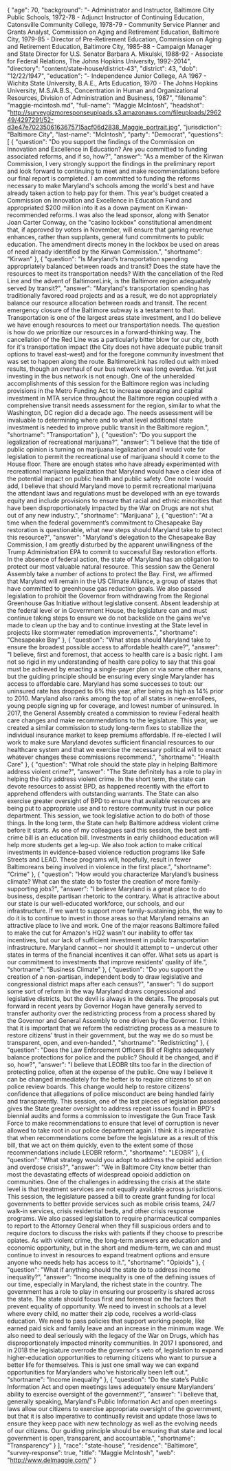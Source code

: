{
  "age": 70,
  "background": "- Administrator and Instructor, Baltimore City Public Schools, 1972-78 - Adjunct Instructor of Continuing Education, Catonsville Community College, 1978-79 - Community Service Planner and Grants Analyst, Commission on Aging and Retirement Education, Baltimore City, 1979-85 - Director of Pre-Retirement Education, Commission on Aging and Retirement Education, Baltimore City, 1985-88 - Campaign Manager and State Director for U.S. Senator Barbara A. Mikulski, 1988-92 - Associate for Federal Relations, The Johns Hopkins University, 1992-2014",
  "directory": "content/state-house/district-43",
  "district": 43,
  "dob": "12/22/1947",
  "education": "- Independence Junior College, AA 1967 - Wichita State University, B.A.E., Arts Education, 1970 - The Johns Hopkins University, M.S./A.B.S., Concentration in Human and Organizational Resources, Division of Administration and Business, 1987",
  "filename": "maggie-mcintosh.md",
  "full-name": "Maggie McIntosh",
  "headshot": "http://surveygizmoresponseuploads.s3.amazonaws.com/fileuploads/296249/4297291/52-d3e47e7023506163675715acf06d2838_Maggie_portrait.jpg",
  "jurisdiction": "Baltimore City",
  "last-name": "McIntosh",
  "party": "Democrat",
  "questions": [
    {
      "question": "Do you support the findings of the Commission on Innovation and Excellence in Education? Are you committed to funding associated reforms, and if so, how?",
      "answer": "As a member of the Kirwan Commission, I very strongly support the findings in the preliminary report and look forward to continuing to meet and make recommendations before our final report is completed. I am committed to funding the reforms necessary to make Maryland's schools among the world's best and have already taken action to help pay for them. This year's budget created a Commission on Innovation and Excellence in Education Fund and appropriated $200 million into it as a down payment on Kirwan-recommended reforms. I was also the lead sponsor, along with Senator Joan Carter Conway, on the \"casino lockbox\" constitutional amendment that, if approved by voters in November, will ensure that gaming revenue enhances, rather than supplants, general fund commitments to public education. The amendment directs money in the lockbox be used on areas of need already identified by the Kirwan Commission.",
      "shortname": "Kirwan"
    },
    {
      "question": "Is Maryland’s transportation spending appropriately balanced between roads and transit? Does the state have the resources to meet its transportation needs? With the cancellation of the Red Line and the advent of BaltimoreLink, is the Baltimore region adequately served by transit?",
      "answer": "Maryland's transportation spending has traditionally favored road projects and as a result, we do not appropriately balance our resource allocation between roads and transit. The recent emergency closure of the Baltimore subway is a testament to that. Transportation is one of the largest areas state investment, and I do believe we have enough resources to meet our transportation needs. The question is how do we prioritize our resources in a forward-thinking way.  The cancellation of the Red Line was a particularly bitter blow for our city, both for it's transportation impact (the City does not have adequate public transit options to travel east-west) and for the foregone community investment that was set to happen along the route. BaltimoreLink has rolled out with mixed results, though an overhaul of our bus network was long overdue. Yet just investing in the bus network is not enough.  One of the unheralded accomplishments of this session for the Baltimore region was including provisions in the Metro Funding Act to increase operating and capital investment in MTA service throughout the Baltimore region coupled with a comprehensive transit needs assessment for the region, similar to what the Washington, DC region did a decade ago. The needs assessment will be invaluable to determining where and to what level additional state investment is needed to improve public transit in the Baltimore region.",
      "shortname": "Transportation"
    },
    {
      "question": "Do you support the legalization of recreational marijuana?",
      "answer": "I believe that the tide of public opinion is turning on marijuana legalization and I would vote for legislation to permit the recreational use of marijuana should it come to the House floor. There are enough states who have already experimented with recreational marijuana legalization that Maryland would have a clear idea of the potential impact on public health and public safety. One note I would add, I believe that should Maryland move to permit recreational marijuana the attendant laws and regulations must be developed with an eye towards equity and include provisions to ensure that racial and ethnic minorities that have been disproportionately impacted by the War on Drugs are not shut out of any new industry.",
      "shortname": "Marijuana"
    },
    {
      "question": "At a time when the federal government’s commitment to Chesapeake Bay restoration is questionable, what new steps should Maryland take to protect this resource?",
      "answer": "Maryland's delegation to the Chesapeake Bay Commission, I am greatly disturbed by the apparent unwillingness of the Trump Administration EPA to commit to successful Bay restoration efforts. In the absence of federal action, the state of Maryland has an obligation to protect our most valuable natural resource.  This session saw the General Assembly take a number of actions to protect the Bay. First, we affirmed that Maryland will remain in the US Climate Alliance, a group of states that have committed to greenhouse gas reduction goals. We also passed legislation to prohibit the Governor from withdrawing from the Regional Greenhouse Gas Initiative without legislative consent.  Absent leadership at the federal level or in Government House, the legislature can and must continue taking steps to ensure we do not backslide on the gains we've made to clean up the bay and to continue investing at the State level in projects like stormwater remediation improvements.",
      "shortname": "Chesapeake Bay"
    },
    {
      "question": "What steps should Maryland take to ensure the broadest possible access to affordable health care?",
      "answer": "I believe, first and foremost, that access to health care is a basic right. I am not so rigid in my understanding of health care policy to say that this goal must be achieved by enacting a single-payer plan or via some other means, but the guiding principle should be ensuring every single Marylander has access to affordable care.  Maryland has some successes to tout: our uninsured rate has dropped to 6% this year, after being as high as 14% prior to 2010. Maryland also ranks among the top of all states in new-enrollees, young people signing up for coverage, and lowest number of uninsured.  In 2017, the General Assembly created a commission to review Federal health care changes and make recommendations to the legislature. This year, we created a similar commission to study long-term fixes to stabilize the individual insurance market to keep premiums affordable. If re-elected I will work to make sure Maryland devotes sufficient financial resources to our healthcare system and that we exercise the necessary political will to enact whatever changes these commissions recommend.",
      "shortname": "Health Care"
    },
    {
      "question": "What role should the state play in helping Baltimore address violent crime?",
      "answer": "The State definitely has a role to play in helping the City address violent crime. In the short term, the state can devote resources to assist BPD, as happened recently with the effort to apprehend offenders with outstanding warrants. The State can also exercise greater oversight of BPD to ensure that available resources are being put to appropriate use and to restore community trust in our police department. This session, we took legislative action to do both of those things.  In the long term, the State can help Baltimore address violent crime before it starts. As one of my colleagues said this session, the best anti-crime bill is an education bill. Investments in early childhood education will help more students get a leg-up. We also took action to make critical investments in evidence-based violence reduction programs like Safe Streets and LEAD. These programs will, hopefully, result in fewer Baltimoreans being involved in violence in the first place.",
      "shortname": "Crime"
    },
    {
      "question": "How would you characterize Maryland’s business climate? What can the state do to foster the creation of more family-supporting jobs?",
      "answer": "I believe Maryland is a great place to do business, despite partisan rhetoric to the contrary. What is attractive about our state is our well-educated workforce, our schools, and our infrastructure. If we want to support more family-sustaining jobs, the way to do it is to continue to invest in those areas so that Maryland remains an attractive place to live and work. One of the major reasons Baltimore failed to make the cut for Amazon's HQ2 wasn't our inability to offer tax incentives, but our lack of sufficient investment in public transportation infrastructure. Maryland cannot – nor should it attempt to – undercut other states in terms of the financial incentives it can offer. What sets us apart is our commitment to investments that improve residents' quality of life.",
      "shortname": "Business Climate"
    },
    {
      "question": "Do you support the creation of a non-partisan, independent body to draw legislative and congressional district maps after each census?",
      "answer": "I do support some sort of reform in the way Maryland draws congressional and legislative districts, but the devil is always in the details. The proposals put forward in recent years by Governor Hogan have generally served to transfer authority over the redistricting process from a process shared by the Governor and General Assembly to one driven by the Governor. I think that it is important that we reform the redistricting process as a measure to restore citizens' trust in their government, but the way we do so must be transparent, open, and even-handed.",
      "shortname": "Redistricting"
    },
    {
      "question": "Does the Law Enforcement Officers Bill of Rights adequately balance protections for police and the public? Should it be changed, and if so, how?",
      "answer": "I believe that LEOBR tilts too far in the direction of protecting police, often at the expense of the public. One way I believe it can be changed immediately for the better is to require citizens to sit on police review boards. This change would help to restore citizens' confidence that allegations of police misconduct are being handled fairly and transparently.  This session, one of the last pieces of legislation passed gives the State greater oversight to address repeat issues found in BPD's biennial audits and forms a commission to investigate the Gun Trace Task Force to make recommendations to ensure that level of corruption is never allowed to take root in our police department again. I think it is imperative that when recommendations come before the legislature as a result of this bill, that we act on them quickly, even to the extent some of those recommendations include LEOBR reform.",
      "shortname": "LEOBR"
    },
    {
      "question": "What strategy would you adopt to address the opioid addiction and overdose crisis?",
      "answer": "We in Baltimore City know better than most the devastating effects of widespread opoioid addiction on communities. One of the challenges in addressing the crisis at the state level is that treatment services are not equally available across jurisdictions. This session, the legislature passed a bill to create grant funding for local governments to better provide services such as mobile crisis teams, 24/7 walk-in services, crisis residential beds, and other crisis response programs. We also passed legislation to require pharmaceutical companies to report to the Attorney General when they fill suspicious orders and to require doctors to discuss the risks with patients if they choose to prescribe opiates.  As with violent crime, the long-term answers are education and economic opportunity, but in the short and medium-term, we can and must continue to invest in resources to expand treatment options and ensure anyone who needs help has access to it.",
      "shortname": "Opioids"
    },
    {
      "question": "What if anything should the state do to address income inequality?",
      "answer": "Income inequality is one of the defining issues of our time, especially in Maryland, the richest state in the country. The government has a role to play in ensuring our prosperity is shared across the state.  The state should focus first and foremost on the factors that prevent equality of opportunity. We need to invest in schools at a level where every child, no matter their zip code, receives a world-class education. We need to pass policies that support working people, like earned paid sick and family leave and an increase in the minimum wage. We also need to deal seriously with the legacy of the War on Drugs, which has disproportionately impacted minority communities. In 2017 I sponsored, and in 2018 the legislature overrode the governor's veto of, legislation to expand higher-education opportunities to returning citizens who want to pursue a better life for themselves. This is just one small way we can expand opportunities for Marylanders who've historically been left out.",
      "shortname": "Income inequality"
    },
    {
      "question": "Do the state’s Public Information Act and open meetings laws adequately ensure Marylanders’ ability to exercise oversight of the government?",
      "answer": "I believe that, generally speaking, Maryland's Public Information Act and open meetings laws allow our citizens to exercise appropriate oversight of the government, but that it is also imperative to continually revisit and update those laws to ensure they keep pace with new technology as well as the evolving needs of our citizens. Our guiding principle should be ensuring that state and local government is open, transparent, and accountable.",
      "shortname": "Transparency"
    }
  ],
  "race": "state-house",
  "residence": "Baltimore",
  "survey-response": true,
  "title": "Maggie McIntosh",
  "web": "http://www.delmaggie.com/"
}
